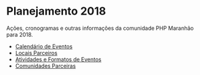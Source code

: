 # Planejamento 2018

Ações, cronogramas e outras informações da comunidade PHP Maranhão para 2018.

* [Calendário de Eventos](eventos.md)
* [Locais Parceiros](locais.md)
* [Atividades e Formatos de Eventos](atividades.md)
* [Comunidades Parceiras](comunidades.md)
